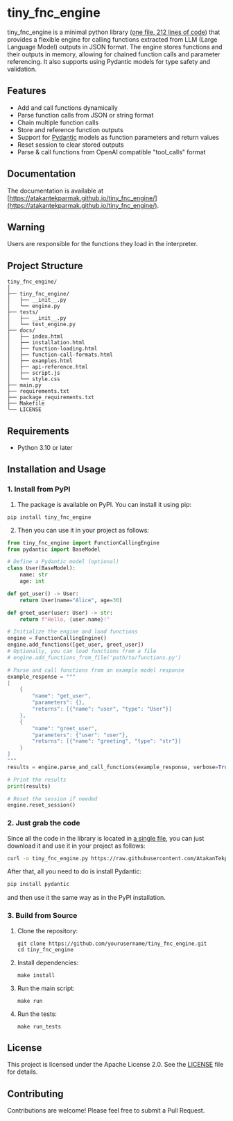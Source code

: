 # tiny_fnc_engine

tiny_fnc_engine is a minimal python library ([one file, 212 lines of code](https://github.com/AtakanTekparmak/tiny_fnc_engine/blob/main/tiny_fnc_engine/engine.py)) that provides a flexible engine for calling functions extracted from LLM (Large Language Model) outputs in JSON format. The engine stores functions and their outputs in memory, allowing for chained function calls and parameter referencing. It also supports using Pydantic models for type safety and validation.

## Features

- Add and call functions dynamically
- Parse function calls from JSON or string format
- Chain multiple function calls
- Store and reference function outputs
- Support for [Pydantic](https://github.com/pydantic/pydantic) models as function parameters and return values
- Reset session to clear stored outputs
- Parse & call functions from OpenAI compatible "tool_calls" format

## Documentation

The documentation is available at [https://atakantekparmak.github.io/tiny_fnc_engine/](https://atakantekparmak.github.io/tiny_fnc_engine/).

## Warning

Users are responsible for the functions they load in the interpreter.

## Project Structure

```
tiny_fnc_engine/
│
├── tiny_fnc_engine/
│   ├── __init__.py
│   └── engine.py
├── tests/
│   ├── __init__.py
│   └── test_engine.py
├── docs/
│   ├── index.html
│   ├── installation.html
│   ├── function-loading.html
│   ├── function-call-formats.html
│   ├── examples.html
│   ├── api-reference.html
│   ├── script.js
│   └── style.css
├── main.py
├── requirements.txt
├── package_requirements.txt
├── Makefile
└── LICENSE
```

## Requirements

- Python 3.10 or later

## Installation and Usage

### 1. Install from PyPI

1. The package is available on PyPI. You can install it using pip:
```
pip install tiny_fnc_engine
```
2. Then you can use it in your project as follows:
```python
from tiny_fnc_engine import FunctionCallingEngine
from pydantic import BaseModel

# Define a Pydantic model (optional)
class User(BaseModel):
    name: str
    age: int

def get_user() -> User:
    return User(name="Alice", age=30)

def greet_user(user: User) -> str:
    return f"Hello, {user.name}!"

# Initialize the engine and load functions 
engine = FunctionCallingEngine()
engine.add_functions([get_user, greet_user])
# Optionally, you can load functions from a file
# engine.add_functions_from_file('path/to/functions.py')

# Parse and call functions from an example model response
example_response = """
[
    {
        "name": "get_user",
        "parameters": {},
        "returns": [{"name": "user", "type": "User"}]
    },
    {
        "name": "greet_user",
        "parameters": {"user": "user"},  
        "returns": [{"name": "greeting", "type": "str"}]
    }
]
"""
results = engine.parse_and_call_functions(example_response, verbose=True)

# Print the results
print(results)

# Reset the session if needed
engine.reset_session()
```

### 2. Just grab the code

Since all the code in the library is located in [a single file](https://github.com/AtakanTekparmak/tiny_fnc_engine/blob/main/tiny_fnc_engine/engine.py), you can just download it and use it in your project as follows:
```bash
curl -o tiny_fnc_engine.py https://raw.githubusercontent.com/AtakanTekparmak/tiny_fnc_engine/main/tiny_fnc_engine/engine.py
```
After that, all you need to do is install Pydantic:

```bash
pip install pydantic
```

and then use it the same way as in the PyPI installation.

### 3. Build from Source
1. Clone the repository:
   ```
   git clone https://github.com/yourusername/tiny_fnc_engine.git
   cd tiny_fnc_engine
   ```

2. Install dependencies:
   ```
   make install
   ```

3. Run the main script:
    ```
    make run
    ```

4. Run the tests:
    ```
    make run_tests
    ```

## License

This project is licensed under the Apache License 2.0. See the [LICENSE](LICENSE) file for details.

## Contributing

Contributions are welcome! Please feel free to submit a Pull Request.